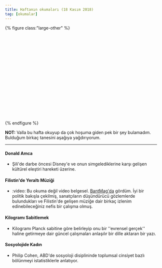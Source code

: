 ```yaml
---
title: Haftanın okumaları (18 Kasım 2018)
tag: [okumalar]
---
```


{% figure class:"large-other" %}
<div class="ratio-box" style="padding-bottom: 56.25%">
<img class="lazyload" data-src="/assets/img/others/duck.jpeg">
</div>
{% endfigure %}

 __NOT:__ Valla bu hafta okuyup da çok hoşuma giden pek bir şey bulamadım. Bulduğum birkaç tanesini aşağıya yağdırıyorum. 

---

#### Donald Amca

- Şili'de darbe öncesi Disney'e ve onun simgelediklerine karşı gelişen kültürel eleştiri hareketi üzerine. [](https://thebaffler.com/latest/if-it-looks-like-a-duck-koshy?utm_source%3Drss-feed%26utm_medium%3Drss%26utm_campaign%3Dfeed)

#### Filistin'de Yeraltı Müziği 

-  :video: Bu okuma değil video belgesel. [BantMag'da](http://bantmag.com) gördüm. İyi bir politik bakışla çekilmiş, sanatçıların düşündürücü gözlemlerde bulundukları ve Filistin'de gelişen müziğe dair birkaç izlenim edinebileceğiniz nefis bir çalışma olmuş. [](https://www.youtube.com/watch?v=M-R8S7QwO1g)

#### Kilogramı Sabitlemek

- Kilogramı Planck sabitine göre belirleyip onu bir ''evrensel gerçek'' haline getirmeye dair güncel çalışmaları anlaşılır bir dille aktaran bir yazı.  [](https://www.vox.com/science-and-health/2018/11/14/18072368/kilogram-kibble-redefine-weight-science)

#### Sosyolojide Kadın

- Philip Cohen, ABD'de sosyoloji disiplininde toplumsal cinsiyet bazlı bölünmeyi istatistiklerle anlatıyor. [](https://familyinequality.wordpress.com/2018/11/18/gender-segregated-sociology-update/)